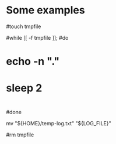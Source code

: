 # Some examples

#touch tmpfile

#while [[ -f tmpfile ]];
#do
#    echo -n "."
#    sleep 2
#
#done

mv "${HOME}/temp-log.txt" "${LOG_FILE}"

#rm tmpfile
